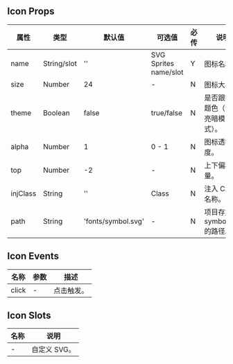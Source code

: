 ## Icon Props

| 属性     | 类型        | 默认值             | 可选值                | 必传 | 说明                             |
| -------- | ----------- | ------------------ | --------------------- | ---- | -------------------------------- |
| name     | String/slot | ''                 | SVG Sprites name/slot | Y    | 图标名称。                       |
| size     | Number      | 24                 | -                     | N    | 图标大小。                       |
| theme    | Boolean     | false              | true/false            | N    | 是否跟随主题色（包含亮暗模式）。 |
| alpha    | Number      | 1                  | 0 - 1                 | N    | 图标透明度。                     |
| top      | Number      | -2                 | -                     | N    | 上下偏移量。                     |
| injClass | String      | ''                 | Class                 | N    | 注入 CSS 名称。                  |
| path     | String      | 'fonts/symbol.svg' | -                     | N    | 项目存放 symbol.svg 的路径。     |

## Icon Events

| 名称  | 参数 | 描述       |
| ----- | ---- | ---------- |
| click | -    | 点击触发。 |

## Icon Slots

| 名称 | 说明         |
| ---- | ------------ |
| -    | 自定义 SVG。 |
